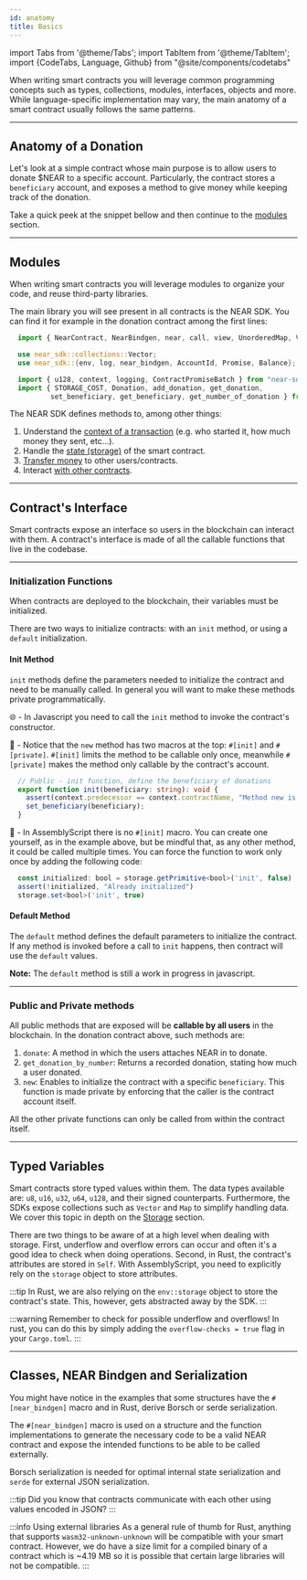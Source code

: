 ```yaml
---
id: anatomy
title: Basics
---
```

import Tabs from '@theme/Tabs';
import TabItem from '@theme/TabItem';
import {CodeTabs, Language, Github} from "@site/components/codetabs"


When writing smart contracts you will leverage common programming concepts such as types, collections, modules, interfaces, objects and more. While language-specific implementation may vary, the main anatomy of a smart contract usually follows the same patterns.

---

## Anatomy of a Donation
Let's look at a simple contract whose main purpose is to allow users to donate $NEAR to a specific account. Particularly, the contract stores a `beneficiary` account, and exposes a method to give money while keeping track of the donation.

Take a quick peek at the snippet bellow and then continue to the [modules](#modules) section.

<CodeTabs>
  <Language value="🌐 Javascript" language="ts">
    <Github fname="index.ts"
            url="https://github.com/near-examples/donation-js/blob/master/contract/src/index.ts"
            start="1" end="55" />
    <Github fname="model.js"
            url="https://github.com/near-examples/donation-js/blob/master/contract/src/model.ts" />
  </Language>
  <Language value="🦀 Rust" language="rust">
    <Github fname="lib.rs"
            url="https://github.com/near-examples/docs-examples/blob/main/donation-rs/contract/src/lib.rs"
            start="1" end="74" />
    <Github fname="views.rs"
            url="https://github.com/near-examples/docs-examples/blob/main/donation-rs/contract/src/views.rs" />
  </Language>
  <Language value="🚀 AssemblyScript" language="ts">
    <Github fname="index.ts"
            url="https://github.com/near-examples/docs-examples/blob/main/donation-as/contract/assembly/index.ts"
            start="1" end="29" />
    <Github fname="model.ts"
            url="https://github.com/near-examples/docs-examples/blob/main/donation-as/contract/assembly/model.ts" />
  </Language>
</CodeTabs>

---

## Modules
When writing smart contracts you will leverage modules to organize your code, and reuse third-party libraries.

The main library you will see present in all contracts is the NEAR SDK. You can find it for example in the donation contract among the first lines:

<Tabs className="language-tabs" groupId="code-tabs">
  <TabItem value={0} label="🌐 Javascript">

  ```js
    import { NearContract, NearBindgen, near, call, view, UnorderedMap, Vector } from 'near-sdk-js'
  ```

  </TabItem>
  <TabItem value={1} label="🦀 Rust">

  ```rust
    use near_sdk::collections::Vector;
    use near_sdk::{env, log, near_bindgen, AccountId, Promise, Balance};
  ```

  </TabItem>

  <TabItem value={2} label="🚀 AssemblyScript">

  ```ts
    import { u128, context, logging, ContractPromiseBatch } from "near-sdk-as";
    import { STORAGE_COST, Donation, add_donation, get_donation,
            set_beneficiary, get_beneficiary, get_number_of_donation } from "./model";
  ```

  </TabItem>
</Tabs>

The NEAR SDK defines methods to, among other things:

1. Understand the [context of a transaction](environment/environment.md) (e.g. who started it, how much money they sent, etc...).
2. Handle the [state (storage)](storage.md) of the smart contract.
3. [Transfer money](actions.md) to other users/contracts.
4. Interact [with other contracts](crosscontract.md).

---
## Contract's Interface
Smart contracts expose an interface so users in the blockchain can interact with them. A contract's interface is made of all the callable functions that live in the codebase.

<hr class="subsection" />

### Initialization Functions
When contracts are deployed to the blockchain, their variables must be initialized.

There are two ways to initialize contracts: with an `init` method, or using a `default` initialization.

#### Init Method
`init` methods define the parameters needed to initialize the contract and need to be manually called. In general you will
want to make these methods private programmatically.

<Tabs className="language-tabs" groupId="code-tabs">
  <TabItem value={0} label="🌐 Javascript">

  <Github fname="index.ts" language="js"
          url="https://github.com/near-examples/donation-js/blob/master/contract/src/index.ts"
          start="10" end="14" />

  🌐 - In Javascript you need to call the `init` method to invoke the contract's constructor.

  </TabItem>
  <TabItem value={1} label="🦀 Rust">

  <Github fname="lib.rs" language="rust"
          url="https://github.com/near-examples/docs-examples/blob/main/donation-rs/contract/src/lib.rs"
          start="28" end="36" />

  🦀 - Notice that the `new` method has two macros at the top: `#[init]` and `#[private]`. `#[init]` limits the method to be callable only once, meanwhile `#[private]` makes the method only callable by the contract's account.

  </TabItem>

  <TabItem value={2} label="🚀 AssemblyScript">

  ```ts
    // Public - init function, define the beneficiary of donations
    export function init(beneficiary: string): void {
      assert(context.predecessor == context.contractName, "Method new is private");
      set_beneficiary(beneficiary);
    }
  ```

  🚀 - In AssemblyScript there is no `#[init]` macro. You can create one yourself, as in the example above, but be mindful that, as any other method, it could be called multiple times. You can force the function to work only once by adding the following code:

  ```ts
    const initialized: bool = storage.getPrimitive<bool>('init', false)
    assert(!initialized, "Already initialized")
    storage.set<bool>('init', true)
  ```

  </TabItem>
</Tabs>

#### Default Method
The `default` method defines the default parameters to initialize the contract. If any method is invoked before a call to `init` happens, then contract will use the `default` values.

<Tabs className="language-tabs" groupId="code-tabs">
  <TabItem value={0} label="🌐 Javascript">

  <Github fname="index.js" language="js"
          url="https://github.com/near-examples/donation-js/blob/master/contract/src/index.ts"
          start="16" end="16" />

  **Note:** The `default` method is still a work in progress in javascript.

  </TabItem>
  <TabItem value={1} label="🦀 Rust">

  <Github fname="lib.rs" language="rust"
          url="https://github.com/near-examples/docs-examples/blob/main/donation-rs/contract/src/lib.rs"
          start="17" end="24" />

  </TabItem>
</Tabs>

<hr class="subsection" />

### Public and Private methods
All public methods that are exposed will be **callable by all users** in the blockchain. In the donation contract above, such methods are:

1. `donate`: A method in which the users attaches NEAR in to donate.
2. `get_donation_by_number`: Returns a recorded donation, stating how much a user donated.
3. `new`: Enables to initialize the contract with a specific `beneficiary`. This function is made private by enforcing that the caller is the contract account itself.

All the other private functions can only be called from within the contract itself.

---

## Typed Variables

Smart contracts store typed values within them. The data types available are: `u8`, `u16`, `u32`, `u64`, `u128`, and their signed counterparts. Furthermore, the SDKs expose collections such as `Vector` and `Map` to simplify handling data. We cover this topic in depth on the [Storage](storage.md) section. 

There are two things to be aware of at a high level when dealing with storage. First, underflow and overflow errors can occur and often it's a good idea to check when doing operations. Second, in Rust, the contract's attributes are stored in `Self`. With AssemblyScript, you need to explicitly rely on the `storage` object to store attributes.

:::tip
In Rust, we are also relying on the `env::storage` object to store the contract's state. This, however, gets abstracted away by the SDK.
:::

:::warning
Remember to check for possible underflow and overflows! In rust, you can do this by simply adding the `overflow-checks = true` flag in your `Cargo.toml`.
:::

---

## Classes, NEAR Bindgen and Serialization

You might have notice in the examples that some structures have the `#[near_bindgen]` macro and in Rust, derive Borsch or serde serialization.

<CodeTabs>
  <Language value="🌐 Javascript" language="ts">
    <Github url="https://github.com/near-examples/donation-js/blob/master/contract/src/index.ts" start="5" end="8" />
  </Language>
  <Language value="🦀 - Rust" language="rust">
    <Github url="https://github.com/near-examples/docs-examples/blob/main/donation-rs/contract/src/lib.rs" start="10" end="15" />
  </Language>
  <Language value="🚀 - AssemblyScript" language="ts">
    <Github url="https://github.com/near-examples/docs-examples/blob/main/donation-as/contract/assembly/model.ts" start="4" end="10"/>
  </Language>
</CodeTabs>

The `#[near_bindgen]` macro is used on a structure and the function implementations to generate the necessary code to be a valid NEAR contract and expose the intended functions to be able to be called externally.

Borsch serialization is needed for optimal internal state serialization and `serde` for external JSON serialization.

:::tip
Did you know that contracts communicate with each other using values encoded in JSON?
:::


:::info Using external libraries
As a general rule of thumb for Rust, anything that supports `wasm32-unknown-unknown` will be compatible with your smart contract.
However, we do have a size limit for a compiled binary of a contract which is ~4.19 MB so it is possible that certain large libraries will not be compatible.
:::